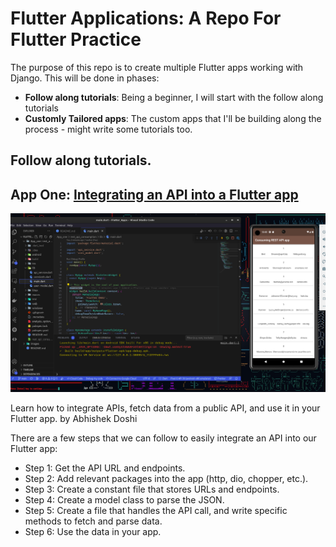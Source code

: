# Flutter Applications: A Repo For Flutter Practice

<p>
The purpose of this repo is to create multiple Flutter apps working with Django.
This will be done in phases:
</p>

* <b>Follow along tutorials</b>: Being a beginner, I will start with the follow along tutorials
* <b>Customly Tailored apps</b>: The custom apps that I'll be building along the process - might write some tutorials too.
## Follow along tutorials.

## App One: [Integrating an API into a Flutter app](https://blog.codemagic.io/rest-api-in-flutter/)
![image](/images/app_one.png)
<p>Learn how to integrate APIs, fetch data from a public API, and use it in your Flutter app. by Abhishek Doshi </p>
<p>There are a few steps that we can follow to easily integrate an API into our Flutter app:</p>

* Step 1: Get the API URL and endpoints.
* Step 2: Add relevant packages into the app (http, dio, chopper, etc.).
* Step 3: Create a constant file that stores URLs and endpoints.
* Step 4: Create a model class to parse the JSON.
* Step 5: Create a file that handles the API call, and write specific methods to fetch and parse data.
* Step 6: Use the data in your app.